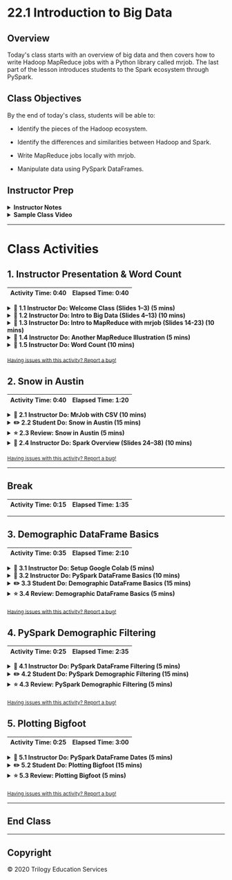 # 22.1 Introduction to Big Data

## Overview

Today's class starts with an overview of big data and then covers how to write Hadoop MapReduce jobs with a Python library called mrjob. The last part of the lesson introduces students to the Spark ecosystem through PySpark.

## Class Objectives

By the end of today's class, students will be able to:

* Identify the pieces of the Hadoop ecosystem.

* Identify the differences and similarities between Hadoop and Spark.

* Write MapReduce jobs locally with mrjob.

* Manipulate data using PySpark DataFrames.

## Instructor Prep

<details>
  <summary><strong>Instructor Notes</strong></summary>

* The overarching idea of mapping and reducing is straightforward, but the code can get complicated when using functions students may have never seen before. Be sure to go slowly for students and check for understanding frequently.

* This lesson begins with an overview of big data and then moves into a discussion of mrjob, a Python library that lets you quickly write Hadoop MapReduce jobs. The lesson then covers Spark (PySpark), a Python wrapper that allows users to write Spark jobs.

* Please reference our [Student FAQ](../../../05-Instructor-Resources/README.md#unit-22-big-data) for answers to questions frequently asked by students of this program. If you have any recommendations for additional questions, feel free to log an issue or a pull request with your desired additions.

* Lastly, as a reminder these slideshows are for instructor use only - when distributing slides to students, please first export the slides to a PDF file. You may then distribute the PDF file through Slack.

</details>

<details>
  <summary><strong>Sample Class Video</strong></summary>

View an example class lecture here: [Class Video](https://codingbootcamp.hosted.panopto.com/Panopto/Pages/Viewer.aspx?id=11753297-c6d4-4974-ae35-aa720018add5&query=22.1%20big%20data). (Note that this video may not reflect the latest lesson plan.)

</details>

- - -

# Class Activities

## 1. Instructor Presentation & Word Count

| Activity Time:       0:40 |  Elapsed Time:      0:40  |
|---------------------------|---------------------------|

<details>
  <summary><strong> 📣 1.1 Instructor Do: Welcome Class (Slides 1–3) (5 mins)</strong></summary>

* Open the [slideshow](https://drive.google.com/open?id=13KVZ1GvmYyE4x-ueMjNHw7x_5XcIi8dG0ctZ632oRcE)

* Welcome students back to class and talk about some of the big data problems identified on slide 2.

* Show the class objectives on slide 3 and let them know that this lesson will serve as an introduction to big data, specifically Hadoop (mrjob) and Spark (PySpark).

* Let students know that they will be working with data locally as well as from Amazon Web Services S3 buckets to understand the basic concepts of mapping and reducing big datasets.

</details>

<details>
  <summary><strong> 📣 1.2 Instructor Do: Intro to Big Data (Slides 4–13) (10 mins)</strong></summary>

* Open the [slideshow](https://drive.google.com/open?id=13KVZ1GvmYyE4x-ueMjNHw7x_5XcIi8dG0ctZ632oRcE) and review the following points:

* "Big data" is an umbrella term that covers many technologies and processes. Today's class will cover a few of the most popular technologies, including Hadoop (mrjob) and Spark (PySpark).

* **What, specifically, is big data?** Big data can be anything from stocks, emails, tweets, social media posts, supply chain alerts, cell towers, etc.

* **How big does a dataset need to be in order to be considered big data?** There is no hard and fast rule. Generally, a dataset is considered big data when it is too large for an operational database.

* **What are the four Vs of big data?**

  * **Volume:** size of data

  * **Velocity:** how quickly the data is coming in

  * **Variety:** diversity of data

  * **Veracity:** uncertainty of data

* **What specific technologies are used when dealing with big data?**

  * There are several, but one technology usually associated with big data is Hadoop.

  * Hadoop is an open source framework for big data. It consists of a number of components.

  * One Hadoop component is the Hadoop Distributed File System, or HDFS. It enables large quantities of data to be stored across multiple servers efficiently and cheaply while minimizing the risk of data loss.

  * Another is Hive, which is a SQL-like query tool for big data.

  * Another is MapReduce, which distributes large data tasks across multiple servers and then assembles the results. An analogy of MapReduce is to divide counting all books in a library (Map), then tallying the results (Reduce).

  * There are several other components of Hadoop, but the main takeaway is that Hadoop is a cluster of tools designed to meet the challenges of processing large amounts of data.

</details>

<details>
  <summary><strong> 📣 1.3 Instructor Do: Intro to MapReduce with mrjob (Slides 14-23) (10 mins)</strong></summary>

* The first dip into the vast ocean that is big data will be through mrjob, a Python library that lets its users prototype MapReduce jobs locally.

* Review the following points:

  * **What is a MapReduce job, and what is it used for?** MapReduce was created by Google with the initial purpose of indexing all information on the internet. Now MapReduce is used as a means for distributing and processing the data on your cluster.

  * **What is mapping?** Splitting up data and preprocessing it, and then converting the data into key-value pairs.

  * **What is reducing?** Aggregating the results.

  * **What is a use case of MapReduce?** Imagine that our organization collects temperature data for every large city in the USA, every day of the year. This implies that, for a given year, we'll have 365 files, each of which contains a list of temperatures for each city. The city temperature data forms a key-value pair.

</details>

<details>
  <summary><strong> 📣 1.4 Instructor Do: Another MapReduce Illustration (5 mins)</strong></summary>

* If you feel like your students need to see an additional example of MapReduce, open [MapReduce_CountWords.xlsx](Activities/01-Ins_MapReduce/Solved/MapReduce_CountWords.xlsx) and review each sheet, showing them how the data looks from one step to the next.

</details>

<details>
  <summary><strong> 📣 1.5 Instructor Do: Word Count (10 mins)</summary></strong>

* Have students `pip install MRJob` in their conda environment.

* Open [bacon_counter.py](Activities/02-Evr_Word_Count/Solved/bacon_counter.py) for reference, and live code the activity while explaining the code to the students.

* Open [input.txt](Activities/02-Evr_Word_Count/Solved/input.txt) and provide it to students. Explain that, using mrjob, we will count the number of times the word "bacon" appears in the text. This file contains 19 lines of dummy text generated by [bacon ipsum](https://baconipsum.com/). Go through these steps while students follow along:

  * Open a blank Python file.

  * Import the `MRJob` class from mrjob.

  * Create a class, `Bacon_count`, that will inherit from the `MRJob` class.

  * Create the `mapper` function, passing in the `self, _, line` parameters.

    * The `_` parameter is a placeholder that allows methods to be mapped together. In this case, we are not chaining mappers, so use the Python convention of an underscore to indicate that we aren't using that parameter.

    * The final parameter is the line of raw input from the input file.

  * Use a loop to go through each word in the line and yield a key-value pair of `"bacon", 1` each time the word "bacon" appears.

    ![Evr_Word_Count_mapper](Images/Evr_Word_Count_mapper.png)

  * A hidden combiner step is run immediately after each mapper.

    * This takes one key and subset of values for that key and converts to zero or more key-value pairs.

    * The combiner works part of the data at a time and will produce the same output each time.

  * Create your `reducer` function and pass the parameters `self, key, values`.

    * `values` is a list of all values associated with the key that results from the hidden "combiner" step.

    * The `reducer` function works with a complete set of key-value pairs.

    * Here there is only one  `key`, "bacon," with a list of 1s as the values.

    * The reducer will sum up all of the 1s for each key.

      ![Evr_Word_Count_reducer](Images/Evr_Word_Count_reducer.png)

  * Add code to run the module from the command line.

      ![Evr_Word_Count_name_main](Images/Evr_Word_Count_name_main.png)

  * Run `python <file_name> input.txt` in the command line. Show students the output.

      ![Evr_Word_Count_output](Images/Evr_Word_Count_output.png)

* Answer any questions before moving on to the next activity.

</details>

<sub>[Having issues with this activity? Report a bug!](https://bit.ly/39VcFMK)</sub>

## 2. Snow in Austin

| Activity Time:       0:40 |  Elapsed Time:      1:20  |
|---------------------------|---------------------------|



<details>
  <summary><strong> 📣 2.1 Instructor Do: MrJob with CSV (10 mins)</summary></strong>

* This activity uses mrjob with a CSV to count the number of hot days in Austin.

* Live code this activity while using [hot.py](Activities/03-Evr_MrJob_CSV/Solved/hot.py) as a reference.

* Open [austin_weather_2017.csv](Activities/03-Evr_MrJob_CSV/Resources/austin_weather_2017.csv) and provide it to students so that they can look at the data and follow along with their Python file. Go through these steps while students follow along:

  * Import the `MRJob` class.

  * Create a class, `Hot_days`, which inherits the `MrJob` class.

  * Since the file is a CSV, split the line on "," and save the values in the array to the variables `station, name, state, date, snow, tmax, tmin`.

    * We only want to track days when the temperature was greater than or equal to 100 degrees.

    * Since some lines of data don't have a value for `tmax`, we need to ensure that its value is not "none in the conditional."

    * The value `tmax` is read in as a string and must be converted as an integer before we can compare with 100.

    * If `tmax` passes the conditional, yield the name of the station where the temperature was recorded and 1.

  * Use the reducer function to aggregate the sum of days for each location.

    ![03-Evr_MrJob_CSV](Images/Evr_MrJob_CSV.png)

</details>

<details>
  <summary><strong> ✏️ 2.2 Student Do: Snow in Austin (15 mins)</summary></strong>

* In this activity, students use mrjob to list the days in which it snowed in Austin, Texas.

* **File:** [austin_weather_2017.csv](Activities/04-Stu_Austin_Snow/Resources/austin_weather_2017.csv)

* **Instructions:** [README.md](Activities/04-Stu_Austin_Snow/README.md)

</details>

<details>
  <summary><strong> ⭐ 2.3 Review: Snow in Austin (5 mins)</summary></strong>

* Open [snow.py](Activities/04-Stu_Austin_Snow/Solved/snow.py) and walk through the solution line by line.

* You may want to ask for student volunteers to describe each part of the code.

  * In the mapper, split on "," and save to respective variables.

  * The if statement checks for data in the `snow` variable, converts it to a float, and checks to see if the value is over 0.

  * If the value is over 0, the mapper yields the date and 1.

  * The reducer should yield the date and the max from the list of 1s. This way, we produce only one date with a 1. If we used `sum`, we would return all dates with a number representing how many stations recorded snow data on that date.

    ![Austin_Snow_solution](Images/Austin_Snow-solution.png)

* Go over the bonus solution as well: [bonus.py](Activities/04-Stu_Austin_Snow/Solved/bonus.py).

  * This time, we yield the date and the amount of snow from the mapper.

  * When the reducer yields `max(snow)`, it finds the max amount of snow on that date.

    ![Austin_Snow_bonus](Images/Austin_Snow-bonus.png)

</details>

<details>
  <summary><strong> 📣 2.4 Instructor Do: Spark Overview (Slides 24–38) (10 mins)</strong></summary>

* Help students identify the significant differences between Hadoop (mrjob) and Spark.

* Be sure to mention the following:

  * Hadoop is a buzzword in the big data industry, but many businesses are relying on Spark to solve their big data problems. Spark runs on Hadoop, but it doesn't have to.

  * According to its website, Spark is "a fast and general engine for large-scale data processing."

  * Spark uses scripts from real programming languages, has a rich ecosystem, and is very scalable.

  * Spark uses in-memory computation instead of a disk-based solution, which means it doesn't need to talk to the Hadoop Distributed File System (HDFS) each time and retains as much as it can in memory.

  * Spark uses lazy evaluation, which delays the evaluation of an expression until its value is needed.

</details>

<sub>[Having issues with this activity? Report a bug!](https://bit.ly/2URpsvm)</sub>

- - -

## Break

| Activity Time:       0:15 |  Elapsed Time:      1:35  |
|---------------------------|---------------------------|

- - -

## 3. Demographic DataFrame Basics

| Activity Time:       0:35 |  Elapsed Time:      2:10  |
|---------------------------|---------------------------|

<details>
  <summary><strong> 📣 3.1 Instructor Do: Setup Google Colab (5 mins)</strong></summary>

* Navigate to [Google Colaboratory](https://colab.research.google.com/notebooks/welcome.ipynb). Then explain:

  * That we will use **Cloud-based notebooks** to run spark.

  * Google Colaboratory or Colab are Google-hosted notebooks.

  * These cloud based notebooks allow for easy installation of Spark and the use of cloud computing power.

* Students will need a Google account to use them. If they do not have one already encourage them to sign up for one.

* Once a Google account is set up. Navigate to [Google drive](https://www.google.com/drive/) and select *Go to Google Drive*

  ![go to Google drive](ColabImages/google_go_to_google_drive.png)

* After you have navigated to Google Drive click the “New” button and select “Folder” to create a new folder. Refer to the following screenshots. Name the folder `DataClassNotebooks`.

  ![new Google folder](ColabImages/google_new.png)

* Navigate to the new folder. Once in the notebook, we’ll need to connect (download) our Google Colab application by following these steps:

  1. Click “New.”
  2. Scroll down to “More” and expand the dropdown menu.
  3. At the bottom of the menu, click “Connect more apps.”

  ![connect apps](ColabImages/google_add_colab.png)

  4. Type “colab” in the top-right search field and press Enter to search for the Colaboratory application.

  ![search colab](ColabImages/google_connect-colab.png)

  5. Click the “Connect” button to download the Colaboratory application.

* Create a Colab Notebook by clicking “New” followed by “More,” and then selecting “Colaboratory.”

  ![launch colab notebook](ColabImages/google_create-notebook.png)

* A new tab will launch with a new notebook. The functionality is very similar to using Jupyter Notebook, except now everything is hosted online.

* Notebooks can be uploaded directly to Colab. Follow the steps to upload the [spark_dataframe_basics.ipnyb](Activities/05-Ins_Pyspark_DataFrames_Basics/Solved/spark_dataframe_basics.ipynb) file.

  1. From the Colab notebook you just opened, click **File** then **Upload Notebook**.

  ![upload notebook](ColabImages/google_upload_notebook.png)

  2. Drag the `spark_dataframe_basics.ipnyb` file into the box to upload.


* **Note** when you upload notebooks the location in Google Drive will default to a folder called **Colab Notebooks**. These files can easily be moved to the `DataClassNotebooks` folder created earlier.

</details>

<details>
  <summary><strong> 📣 3.2 Instructor Do: PySpark DataFrame Basics (10 mins)</strong></summary>

* Open [spark_dataframe_basics.ipnyb](Activities/05-Ins_Pyspark_DataFrames_Basics/Solved/spark_dataframe_basics.ipynb) in Colab.

* Explain that when using Colab each notebook will need to install Spark and create a SparkSession. Start by explaining the first two code blocks:

  * The first block of code may seem scary but all this is doing is installing Spark into our Colab environment. This only takes a few seconds to install but saves the hassle of configuring spark locally.

  * **Note** that Spark is constantly being update and version used in the code below may be outdated. If you run into an issue with installing spark visit the [spark distribution](http://www-us.apache.org/dist/spark/) and to find the most current version of spark 2.X.X and update the version in the selected spots in the code below.

  ![spark version](Images/spark_version.png)

  ![download spark](Images/download_spark.png)

  * A spark session is a way for to to control your Spark Application. Before interacting with Spark a session is started and the app is named, this could be any name but usually good to associate the app with what you are doing.

  ```python
  # Start Spark session
  from pyspark.sql import SparkSession
  spark = SparkSession.builder.appName("DataFrameBasics").getOrCreate()
  ```

  * Remind students that these two blocks of code will need to be run with every new notebook that will use Spark. The only thing that will change will be the app name.

* Now that Spark has been installed in the notebook and a session started continue to explain the rest of the code:

  * Spark can create DataFrames manually.

  ```python
  # Create DataFrame manually
  dataframe = spark.createDataFrame([
                                    (0, "Here is our DataFrame"),
                                    (1, "We are making one from scratch"),
                                    (2, "This will look ver similar to a Pandas DataFrame")
  ], ["id", "words"])

  dataframe.show()
  ```

  * Colab can also read  datasets directly from the cloud rather than from local files. In this code block, Colab will pull data from Amazon's Simple Storage Service (S3). This boilerplate code can be used to read other public files hosted on Amazon's services.

  ```python
  # Read in data from S3 Buckets
  from pyspark import SparkFiles
  url = "https://s3.amazonaws.com/dataviz-curriculum/day_1/food.csv"
  spark.sparkContext.addFile(url)
  df = spark.read.csv(SparkFiles.get("food.csv"), sep=",", header=True)
  ```

  * Similar to Pandas, Spark has a mechanism for reading data and storing it as a DataFrame.

  * Conceptually, Spark DataFrames are similar to Pandas DataFrames, but with Spark, the data is distributed.

  * Spark DataFrames organize data in a column and row format in which each column represents a variable, and each row represents a data point.

  * Spark DataFrames take in data from a variety of sources, apply transformations, and collect and display data.

  * When loading JSON data, the schema may not always be correct, so Spark allows importing types and manually setting the schema.

  * Data access and manipulation in Spark are very similar to Pandas.

  * `StructField` takes in the column's name, defines the data type, and takes in a Boolean. This is necessary because JSON files need to have the schema manually set.

  * Spark uses the .`show()` method to display the data from DataFrames.

  * Spark can access the DataFrame in many different ways.

  * Columns can be manipulated using the `withColumn()` method.

  * Columns can be renamed using `withColumnRenamed()`.

  * A list can be made out of columns with `.collect()`.

  * Use `toPandas()` to convert a PySpark DataFrame to a Pandas DataFrame. This should only be done for summarized or aggregated subsets of the original Spark DataFrame.

* Slack out the [PySpark documentation](http://spark.apache.org/docs/latest/api/python/index.html).

</details>

<details>
  <summary><strong> ✏️ 3.3 Student Do: Demographic DataFrame Basics (15 mins)</strong></summary>

In this activity, students will use the basics of PySpark DataFrames to analyze a demographic CSV.

* **Files:**

  * [demographics.ipynb](Activities/06-Stu_Pyspark_DataFrames_Basics/Unsolved/demographics.ipynb)

  * [demographics.csv](Activities/06-Stu_Pyspark_DataFrames_Basics/Resources/demographics.csv)

* **Instructions**: [README.md](Activities/06-Stu_Pyspark_DataFrames_Basics/README.md)

</details>

<details>
  <summary><strong> ⭐ 3.4 Review: Demographic DataFrame Basics (5 mins)</strong></summary>

* Import [demographics.ipynb](Activities/06-Stu_Pyspark_DataFrames_Basics/Solved/demographics.ipynb) into Colab and go over the code.

* Be sure to explain the following:

  * Spark is installed and a Spark session is started.

  * A url to the data is stored in a variable.

  * Spark adds the file with `spark.sparkContext.addFile(url)`.

  * Use Spark to read in the data which separates by commas and takes the header.

  ```python
  spark.read.csv(SparkFiles.get("demographics.csv"), sep=",", header=True)
  ```

  * Use `df.columns` to see the list of column names.

  * A summary of the DataFrame columns using `.show()` is similar to using the `.head()` method in Pandas.

  * Use `describe()` and `printSchema()` to show the schema.

  * Show that we can select specific columns to `describe`.

    ![select columns](Images/select_columns.png)

  * Show that the `Salary` column can be renamed using `withColumnRenamed`.

  * Show that a new `Salary` column can be added that multiplies each `Salary (1k)` column by 1,000.

    ![add salary](Images/add_salary.png)

</details>

<sub>[Having issues with this activity? Report a bug!](https://bit.ly/2RjUNVq)</sub>

## 4. PySpark Demographic Filtering

| Activity Time:       0:25 |  Elapsed Time:      2:35  |
|---------------------------|---------------------------|

<details>
  <summary><strong> 📣 4.1 Instructor Do: PySpark DataFrame Filtering (5 mins)</strong></summary>

* Import [spark_filtering.ipynb](Activities/07-Ins_Pyspark_DataFrames_Filtering/Solved/spark_filtering.ipynb) into Colab and run the file.

* Explain the following:

  * Spark can order DataFrames by using the `orderBy()` method.

  * Passing in the column name and either `asc()` for ascending order or `desc()` for descending order.

  ```python
  # Order a DataFrame by ascending values
  df.orderBy(df["points"].asc()).show(5)

  # Order a DataFrame by descending values
  df.orderBy(df["points"].desc()).show(5)
  ```

  * Spark can import other helper functions such as `avg()` which find the average of the column passed to it.

  ```python
  # Import average function
  from pyspark.sql.functions import avg
  df.select(avg("points")).show()
  ```

  * The `filter()` method allows more data manipulation, similar to SQL's `WHERE` clause. Here, it is filtering for all wine that has a price of less than $20.

  ```python
  # Using filter
  df.filter("price<20").show()
  ```

  * The exact columns can be used by combining the `select` method with `filter`.

  ```python
  # Filter by price on certain columns
  df.filter("price<20").select(['points','country', 'winery','price']).show()
  ```

  * Similar to Pandas, Spark can compare multiple conditions using Python operators.

</details>

<details>
  <summary><strong> ✏️ 4.2 Student Do: PySpark Demographic Filtering (15 mins)</strong></summary>
* In this activity, students will use the PySpark filtering functions to filter through the demographic dataset.

* **Files:**

  * [demographics_filtered.ipynb](Activities/08-Stu_Pyspark_DataFrames_Filtering/Unsolved/demographics_filtered.ipynb)

  * [demographics.csv](Activities/08-Stu_Pyspark_DataFrames_Filtering/Resources/demographics.csv)

* **Instructions:** [README.md](Activities/08-Stu_Pyspark_DataFrames_Filtering/README.md)

</details>

<details>
  <summary><strong> ⭐ 4.3 Review: PySpark Demographic Filtering (5 mins)</strong></summary>

* Import [demographics_filtered.ipynb](Activities/08-Stu_Pyspark_DataFrames_Filtering/Solved/demographics_filtered.ipynb) into Colab and go over the code.

* Be sure to review the following:

  * Use the `orderBy` method with `desc` to show the occupations and salaries in descending order.

  * We can leave out `desc` to get the values in ascending order.

  * We can import functions such as `mean` and apply them to our columns. This creates an aggregate view called `avg(Salary)`.

  * We can apply `min` and `max` functions to the Salary column.

  * We can use a filter to show all occupations with salaries greater than 80k.

    ![pyspark filter](Images/pyspark_filter.png)

  * We can use `groupBy` with an aggregation function to show the average age and height by academic degree type.

    ![groupby](Images/pyspark_groupby.png)

</details>

<sub>[Having issues with this activity? Report a bug!](https://bit.ly/2K1TaHX)</sub>

## 5. Plotting Bigfoot

| Activity Time:       0:25 |  Elapsed Time:      3:00  |
|---------------------------|---------------------------|

<details>
  <summary><strong> 📣 5.1 Instructor Do: PySpark DataFrame Dates (5 mins)</strong></summary>

* Import [spark_dates.ipynb](Activities/09-Ins_Pyspark_DataFrames_Dates/Solved/spark_dates.ipynb) into Colab.

* Walk students through the code and cover the following:

  * To avoid errors in reading the data `inferSchema=True, timestampFormat="yyyy/MM/dd HH:mm:ss"` is used to tell Spark to infer the schema and use this format for handling timestamps.

  * It's common to encounter a variety of date and timestamp formats. Spark provides a functions library with date and timestamp conversion functions.

  * The `year` function is imported and allows to to select the year from a timestamp column.

  ```python
  # Import date time functions
  from pyspark.sql.functions import year

  # Show the year for the date column
  df.select(year(df["date"])).show()
  ```

  * A new column can be created that stores only the year.

  ```python
  # Save the year as a new column
  df = df.withColumn("year", year(df['date']))
  df.show()
  ```

  * With the new column we can now group by the year and find the average precipitation.

  ```python
  # Find the average precipitation per year
  averages = df.groupBy("year").avg()
  averages.orderBy("year").select("year", "avg(prcp)").show()
  ```

  * The same can be done with the month function except using the `max()` function this time.

  * The DataFrame can also be exported to a Pandas DataFrame.

  ```python
  # Import the summarized data to a pandas dataframe for plotting
  # Note: If your summarized data is still too big for your local memory then your notebook may crash

  pandas_df = averages.orderBy("month").select("month", "max(prcp)").toPandas()
  pandas_df.head()
  ```

  * From the Pandas DataFrame we can use matplotlib to chart the data.

  ![weather bar graph](Images/rainfall_chart.png)

  * Demonstrate the different methods that are part of the date and time PySpark functions.

</details>

<details>
  <summary><strong> ✏️ 5.2 Student Do: Plotting Bigfoot (15 mins)</strong></summary>

In this activity, students will use PySpark and Pandas to clean a Bigfoot dataset and create a plot.

* **Files**

  * [bigfoot.ipynb](Activities/10-Stu_Pyspark_DataFrames_Dates/Unsolved/bigfoot.ipynb)

* **Instructions**

  * [README.md](Activities/10-Stu_Pyspark_DataFrames_Dates/README.md)

</details>

<details>
  <summary><strong> ⭐ 5.3 Review: Plotting Bigfoot (5 mins)</strong></summary>

* Import [bigfoot.ipynb](Activities/10-Stu_Pyspark_DataFrames_Dates/Solved/bigfoot.ipynb) into Colab.

* Walk students through the code and cover the following:

  * Import the functions needed to handle the year-date conversion.

  * Create a new DataFrame with only the year, using the `withColumn` method and the `year` function.

  ```python
  # Create a new DataFrame with the column Year
  df.select(year(df["timestamp"])).show()
  ```

  * Show how the `year` function can be used to create a new Year column from the timestamp. This Year column can then be used to group, count, and order sightings per year.

  * Take the aggregated data and convert it to a Pandas DataFrame for visualization.

    ![bigfoot plot](Images/bigfoot_plot.png)

</details>

<sub>[Having issues with this activity? Report a bug!](https://bit.ly/3aUSnnS)</sub>

- - -

## End Class

- - -

## Copyright

© 2020 Trilogy Education Services

